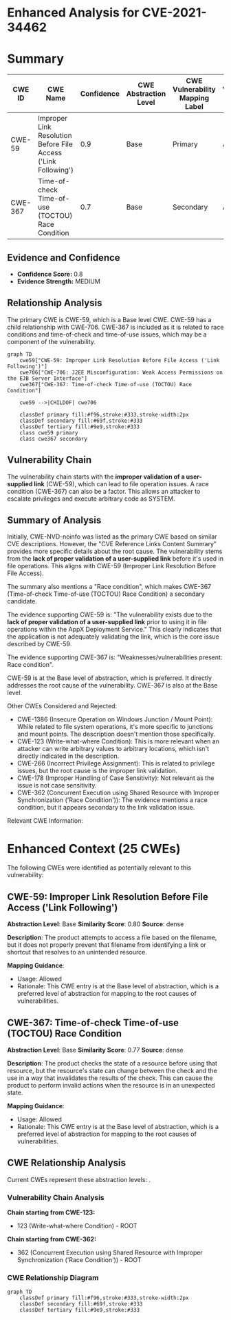 # Enhanced Analysis for CVE-2021-34462

# Summary
| CWE ID | CWE Name | Confidence | CWE Abstraction Level | CWE Vulnerability Mapping Label | CWE-Vulnerability Mapping Notes |
|---|---|---|---|---|---|
| CWE-59 | Improper Link Resolution Before File Access ('Link Following') | 0.9 | Base | Primary | Allowed |
| CWE-367 | Time-of-check Time-of-use (TOCTOU) Race Condition | 0.7 | Base | Secondary | Allowed |

## Evidence and Confidence

*   **Confidence Score:** 0.8
*   **Evidence Strength:** MEDIUM

## Relationship Analysis
The primary CWE is CWE-59, which is a Base level CWE. CWE-59 has a child relationship with CWE-706. CWE-367 is included as it is related to race conditions and time-of-check and time-of-use issues, which may be a component of the vulnerability.
```mermaid
graph TD
    cwe59["CWE-59: Improper Link Resolution Before File Access ('Link Following')"]
    cwe706["CWE-706: J2EE Misconfiguration: Weak Access Permissions on the EJB Server Interface"]
    cwe367["CWE-367: Time-of-check Time-of-use (TOCTOU) Race Condition"]

    cwe59 -->|CHILDOF| cwe706

    classDef primary fill:#f96,stroke:#333,stroke-width:2px
    classDef secondary fill:#69f,stroke:#333
    classDef tertiary fill:#9e9,stroke:#333
    class cwe59 primary
    class cwe367 secondary
```

## Vulnerability Chain
The vulnerability chain starts with the **improper validation of a user-supplied link** (CWE-59), which can lead to file operation issues. A race condition (CWE-367) can also be a factor. This allows an attacker to escalate privileges and execute arbitrary code as SYSTEM.

## Summary of Analysis
Initially, CWE-NVD-noinfo was listed as the primary CWE based on similar CVE descriptions. However, the "CVE Reference Links Content Summary" provides more specific details about the root cause. The vulnerability stems from the **lack of proper validation of a user-supplied link** before it's used in file operations. This aligns with CWE-59 (Improper Link Resolution Before File Access).

The summary also mentions a "Race condition", which makes CWE-367 (Time-of-check Time-of-use (TOCTOU) Race Condition) a secondary candidate.

The evidence supporting CWE-59 is: "The vulnerability exists due to the **lack of proper validation of a user-supplied link** prior to using it in file operations within the AppX Deployment Service." This clearly indicates that the application is not adequately validating the link, which is the core issue described by CWE-59.

The evidence supporting CWE-367 is: "Weaknesses/vulnerabilities present: Race condition".

CWE-59 is at the Base level of abstraction, which is preferred. It directly addresses the root cause of the vulnerability. CWE-367 is also at the Base level.

Other CWEs Considered and Rejected:

*   CWE-1386 (Insecure Operation on Windows Junction / Mount Point): While related to file system operations, it's more specific to junctions and mount points. The description doesn't mention those specifically.
*   CWE-123 (Write-what-where Condition): This is more relevant when an attacker can write arbitrary values to arbitrary locations, which isn't directly indicated in the description.
*   CWE-266 (Incorrect Privilege Assignment): This is related to privilege issues, but the root cause is the improper link validation.
*   CWE-178 (Improper Handling of Case Sensitivity): Not relevant as the issue is not case sensitivity.
*   CWE-362 (Concurrent Execution using Shared Resource with Improper Synchronization ('Race Condition')): The evidence mentions a race condition, but it appears secondary to the link validation issue.

Relevant CWE Information:

# Enhanced Context (25 CWEs)
The following CWEs were identified as potentially relevant to this vulnerability:

## CWE-59: Improper Link Resolution Before File Access ('Link Following')
**Abstraction Level**: Base
**Similarity Score**: 0.80
**Source**: dense

**Description**:
The product attempts to access a file based on the filename, but it does not properly prevent that filename from identifying a link or shortcut that resolves to an unintended resource.

**Mapping Guidance**:
- Usage: Allowed
- Rationale: This CWE entry is at the Base level of abstraction, which is a preferred level of abstraction for mapping to the root causes of vulnerabilities.

## CWE-367: Time-of-check Time-of-use (TOCTOU) Race Condition
**Abstraction Level**: Base
**Similarity Score**: 0.77
**Source**: dense

**Description**:
The product checks the state of a resource before using that resource, but the resource's state can change between the check and the use in a way that invalidates the results of the check. This can cause the product to perform invalid actions when the resource is in an unexpected state.

**Mapping Guidance**:
- Usage: Allowed
- Rationale: This CWE entry is at the Base level of abstraction, which is a preferred level of abstraction for mapping to the root causes of vulnerabilities.


## CWE Relationship Analysis

Current CWEs represent these abstraction levels: .


### Vulnerability Chain Analysis

**Chain starting from CWE-123:**
- 123 (Write-what-where Condition) - ROOT


**Chain starting from CWE-362:**
- 362 (Concurrent Execution using Shared Resource with Improper Synchronization ('Race Condition')) - ROOT



### CWE Relationship Diagram

```mermaid
graph TD
    classDef primary fill:#f96,stroke:#333,stroke-width:2px
    classDef secondary fill:#69f,stroke:#333
    classDef tertiary fill:#9e9,stroke:#333
```